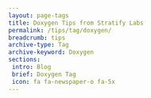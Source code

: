```yaml
---
layout: page-tags
title: Doxygen Tips from Stratify Labs
permalink: /tips/tag/doxygen/
breadcrumb: tips
archive-type: Tag
archive-keyword: Doxygen
sections:
 intro: Blog
 brief: Doxygen Tag
 icon: fa fa-newspaper-o fa-5x
---
```

